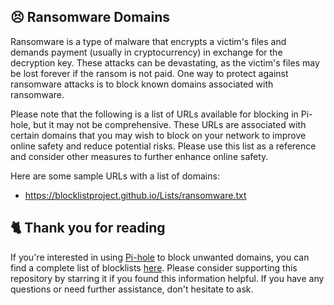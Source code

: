 ## 😣 Ransomware Domains
Ransomware is a type of malware that encrypts a victim's files and demands payment (usually in cryptocurrency) in exchange for the decryption key.
These attacks can be devastating, as the victim's files may be lost forever if the ransom is not paid.
One way to protect against ransomware attacks is to block known domains associated with ransomware.

Please note that the following is a list of URLs available for blocking in Pi-hole, but it may not be comprehensive.
These URLs are associated with certain domains that you may wish to block on your network to improve online safety and reduce potential risks.
Please use this list as a reference and consider other measures to further enhance online safety.

Here are some sample URLs with a list of domains:
- https://blocklistproject.github.io/Lists/ransomware.txt

## 🐈 Thank you for reading
If you're interested in using [Pi-hole](../What%20is%20Pi-hole.md) to block unwanted domains, you can find a complete list of blocklists [here](../../List.md).
Please consider supporting this repository by starring it if you found this information helpful.
If you have any questions or need further assistance, don't hesitate to ask.